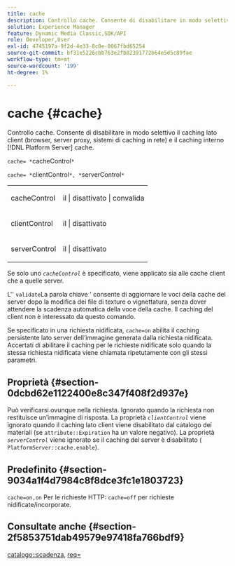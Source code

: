 ```yaml
---
title: cache
description: Controllo cache. Consente di disabilitare in modo selettivo il caching lato client (browser, server proxy, sistemi di caching di rete) e il caching interno [!DNL Platform Server] cache.
solution: Experience Manager
feature: Dynamic Media Classic,SDK/API
role: Developer,User
exl-id: 4745197a-9f2d-4e33-8c0e-0067fbd65254
source-git-commit: bf31e5226cbb763e2fb82391772b64e5d5c89fae
workflow-type: tm+mt
source-wordcount: '199'
ht-degree: 1%

---
```


# cache {#cache}

Controllo cache. Consente di disabilitare in modo selettivo il caching lato client (browser, server proxy, sistemi di caching in rete) e il caching interno [!DNL Platform Server] cache.

`cache= *`cacheControl`*`

`cache= *`clientControl`*, *`serverControl`*`

<table id="simpletable_CBB5DFBD48B444A4AA806B11299BC43E"> 
 <tr class="strow"> 
  <td class="stentry"> <p><span class="varname"> cacheControl</span> </p> </td> 
  <td class="stentry"> <p>il | disattivato | convalida </p></td> 
 </tr> 
 <tr class="strow"> 
  <td class="stentry"> <p><span class="varname"> clientControl </span> </p> </td> 
  <td class="stentry"> <p>il | disattivato </p></td> 
 </tr> 
 <tr class="strow"> 
  <td class="stentry"> <p><span class="varname"> serverControl </span> </p></td> 
  <td class="stentry"> <p>il | disattivato </p></td> 
 </tr> 
</table>

Se solo uno *`cacheControl`* è specificato, viene applicato sia alle cache client che a quelle server.

L&#39;&#39; `validate`La parola chiave &#39; consente di aggiornare le voci della cache del server dopo la modifica dei file di texture o vignettatura, senza dover attendere la scadenza automatica della voce della cache. Il caching del client non è interessato da questo comando.

Se specificato in una richiesta nidificata, `cache=on` abilita il caching persistente lato server dell’immagine generata dalla richiesta nidificata. Accertati di abilitare il caching per le richieste nidificate solo quando la stessa richiesta nidificata viene chiamata ripetutamente con gli stessi parametri.

## Proprietà {#section-0dcbd62e1122400e8c347f408f2d937e}

Può verificarsi ovunque nella richiesta. Ignorato quando la richiesta non restituisce un’immagine di risposta. La proprietà *`clientControl`* viene ignorato quando il caching lato client viene disabilitato dal catalogo dei materiali (se `attribute::Expiration` ha un valore negativo). La proprietà *`serverControl`* viene ignorato se il caching del server è disabilitato ( `PlatformServer::cache.enable`).

## Predefinito {#section-9034a1f4d7984c8f8dce3fc1e1803723}

`cache=on,on` Per le richieste HTTP: `cache=off` per richieste nidificate/incorporate.

## Consultate anche {#section-2f5853751dab49579e97418fa766bdf9}

[catalogo::scadenza](../../../../../ir-api/material-cat/image-rendering-api-ref/c-ir-material-catalog/c-ir-material-data-reference/r-ir-expiration-dataref.md#reference-5e93943abff54c93bf85aae3b911a3ce), [req=](../../../../../ir-api/http-protocol/image-rendering-api-ref/c-ir-http-protocol-ref/c-ir-http-protocol-command-reference/r-ir-req.md#reference-792b1a663fb64261bd2de2a209b847fb)
